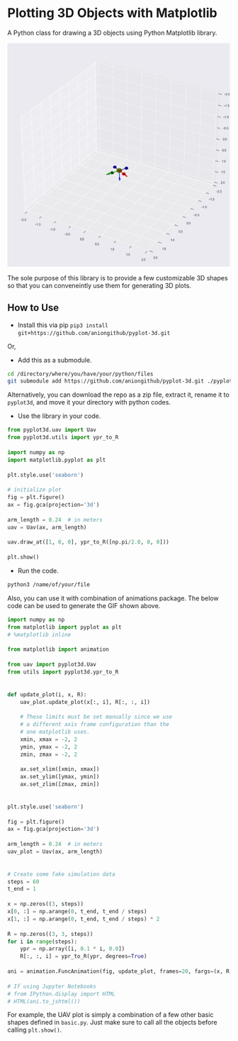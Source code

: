 # Plotting 3D Objects with Matplotlib

A Python class for drawing a 3D objects using Python Matplotlib library.

![UAV](media/example_uav.gif)

The sole purpose of this library is to provide a few customizable 3D shapes so that you can conveneintly use them for generating 3D plots.

## How to Use

* Install this via pip
  `pip3 install git+https://github.com/aniongithub/pyplot-3d.git`

Or,

* Add this as a submodule.

```sh
cd /directory/where/you/have/your/python/files
git submodule add https://github.com/aniongithub/pyplot-3d.git ./pyplot3d
```

Alternatively, you can download the repo as a zip file, extract it, rename it to `pyplot3d`, and move it your directory with python codes.

* Use the library in your code.

```python
from pyplot3d.uav import Uav
from pyplot3d.utils import ypr_to_R

import numpy as np
import matplotlib.pyplot as plt

plt.style.use('seaborn')

# initialize plot
fig = plt.figure()
ax = fig.gca(projection='3d')

arm_length = 0.24  # in meters
uav = Uav(ax, arm_length)

uav.draw_at([1, 0, 0], ypr_to_R([np.pi/2.0, 0, 0]))

plt.show()
```

* Run the code.

```sh
python3 /name/of/your/file
```

Also, you can use it with combination of animations package.
The below code can be used to generate the GIF shown above.

```python
import numpy as np
from matplotlib import pyplot as plt
# %matplotlib inline

from matplotlib import animation

from uav import pyplot3d.Uav
from utils import pyplot3d.ypr_to_R


def update_plot(i, x, R):
    uav_plot.update_plot(x[:, i], R[:, :, i])
  
    # These limits must be set manually since we use
    # a different axis frame configuration than the
    # one matplotlib uses.
    xmin, xmax = -2, 2
    ymin, ymax = -2, 2
    zmin, zmax = -2, 2
  
    ax.set_xlim([xmin, xmax])
    ax.set_ylim([ymax, ymin])
    ax.set_zlim([zmax, zmin])


plt.style.use('seaborn')

fig = plt.figure()
ax = fig.gca(projection='3d')

arm_length = 0.24  # in meters
uav_plot = Uav(ax, arm_length)


# Create some fake simulation data
steps = 60
t_end = 1

x = np.zeros((3, steps))
x[0, :] = np.arange(0, t_end, t_end / steps)
x[1, :] = np.arange(0, t_end, t_end / steps) * 2

R = np.zeros((3, 3, steps))
for i in range(steps):
    ypr = np.array([i, 0.1 * i, 0.0])
    R[:, :, i] = ypr_to_R(ypr, degrees=True)

ani = animation.FuncAnimation(fig, update_plot, frames=20, fargs=(x, R,));

# If using Jupyter Notebooks
# from IPython.display import HTML
# HTML(ani.to_jshtml())

```

For example, the UAV plot is simply a combination of a few other basic shapes defined in `basic.py`.
Just make sure to call all the objects before calling `plt.show()`.

